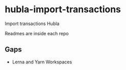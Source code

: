 # hubla-import-transactions

Import transactions Hubla

Readmes are inside each repo

## Gaps
- Lerna and Yarn Workspaces